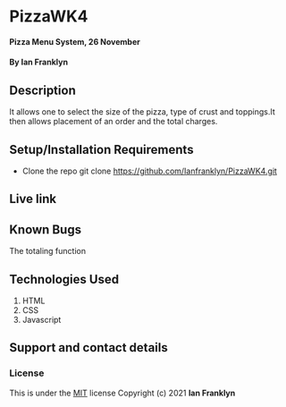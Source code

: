 # PizzaWK4
#### Pizza Menu System, 26 November
#### By **Ian Franklyn**
## Description
It allows one to select the size of the pizza, type of crust and toppings.It then allows placement of an order and the total charges. 
## Setup/Installation Requirements
* Clone the repo git clone https://github.com/Ianfranklyn/PizzaWK4.git

## Live link

## Known Bugs
The totaling function
## Technologies Used
1. HTML
2. CSS
3. Javascript
## Support and contact details

### License
This is under the [MIT](LICENSE) license
Copyright (c) 2021 **Ian Franklyn**